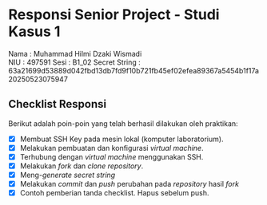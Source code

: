 # Responsi Senior Project - Studi Kasus 1

Nama : Muhammad Hilmi Dzaki Wismadi  
NIU : 497591
Sesi : B1_02
Secret String : 63a21699d53889d042fbd13db7fd9f10b721fb45ef02efea89367a5454b1f17a20250523075947

## Checklist Responsi

Berikut adalah poin-poin yang telah berhasil dilakukan oleh praktikan:

- [x] Membuat SSH Key pada mesin lokal (komputer laboratorium).
- [x] Melakukan pembuatan dan konfigurasi _virtual machine_.
- [x] Terhubung dengan _virtual machine_ menggunakan SSH.
- [x] Melakukan _fork_ dan _clone_ _repository_.
- [x] Meng-_generate_ _secret string_
- [x] Melakukan _commit_ dan _push_ perubahan pada _repository_ hasil _fork_
- [x] Contoh pemberian tanda checklist. Hapus sebelum push.
